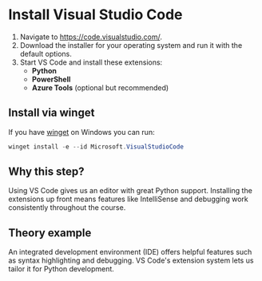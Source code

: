 # Install Visual Studio Code

1. Navigate to <https://code.visualstudio.com/>.
2. Download the installer for your operating system and run it with the default options.
3. Start VS Code and install these extensions:
   - **Python**
   - **PowerShell**
   - **Azure Tools** (optional but recommended)

## Install via winget

If you have [winget](https://learn.microsoft.com/en-us/windows/package-manager/winget/) on Windows you can run:

```powershell
winget install -e --id Microsoft.VisualStudioCode
```

## Why this step?

Using VS Code gives us an editor with great Python support. Installing the
extensions up front means features like IntelliSense and debugging work
consistently throughout the course.
## Theory example
An integrated development environment (IDE) offers helpful features such as syntax highlighting and debugging. VS Code's extension system lets us tailor it for Python development.
